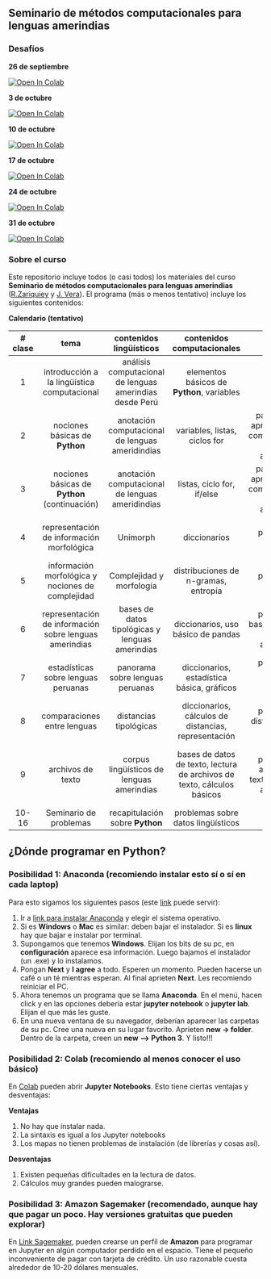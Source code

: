 ## Seminario de métodos computacionales para lenguas amerindias

### Desafíos

**26 de septiembre**

[![Open In Colab](https://colab.research.google.com/assets/colab-badge.svg)](http://colab.research.google.com/github/javiervz/seminario-computacion-lenguas-amerindias/blob/main/códigos/semana-7/1-desafíos.ipynb) 

**3 de octubre**

[![Open In Colab](https://colab.research.google.com/assets/colab-badge.svg)](http://colab.research.google.com/github/javiervz/seminario-computacion-lenguas-amerindias/blob/main/códigos/semana-8/2-desafíos.ipynb) 

**10 de octubre**

[![Open In Colab](https://colab.research.google.com/assets/colab-badge.svg)](http://colab.research.google.com/github/javiervz/seminario-computacion-lenguas-amerindias/blob/main/códigos/semana-9/2-desafíos.ipynb) 

**17 de octubre**

[![Open In Colab](https://colab.research.google.com/assets/colab-badge.svg)](http://colab.research.google.com/github/javiervz/seminario-computacion-lenguas-amerindias/blob/main/códigos/semana-10/2-desafíos.ipynb) 

**24 de octubre**

[![Open In Colab](https://colab.research.google.com/assets/colab-badge.svg)](http://colab.research.google.com/github/javiervz/seminario-computacion-lenguas-amerindias/blob/main/códigos/semana-11/1-bases-de-datos.ipynb) 

**31 de octubre**

[![Open In Colab](https://colab.research.google.com/assets/colab-badge.svg)](http://colab.research.google.com/github/javiervz/seminario-computacion-lenguas-amerindias/blob/main/códigos/semana-12/1-bases-de-datos-2.ipynb) 

### Sobre el curso

Este repositorio incluye todos (o casi todos) los materiales del curso **Seminario de métodos computacionales para lenguas amerindias** ([R.Zariquiey](https://github.com/rzariquiey) y [J. Vera](https://github.com/javiervz)). El programa (más o menos tentativo) incluye los siguientes contenidos:

**Calendario (tentativo)**

| # clase | tema | contenidos lingüísticos | contenidos computacionales | papers | tareas | guías |
| :-: | :-: | :-: | :-: | :-: | :-: | :-: |
| 1 | introducción a la lingüística computacional | análisis computacional de lenguas amerindias desde Perú | elementos básicos de **Python**, variables |  |  |
| 2 | nociones básicas de **Python** | anotación computacional de lenguas ameridindias | variables, listas, ciclos for | papers sobre aproximaciones computacionales a lenguas amerindias |  | guía sobre ciclo for |         
| 3 | nociones básicas de **Python** (continuación) | anotación computacional de lenguas ameridindias | listas, ciclo for, if/else | papers sobre aproximaciones computacionales a lenguas amerindias |   |   |
| 4 | representación de información morfológica | Unimorph | diccionarios | paper sobre Unimorph | tarea 1 | guía sobre manejo de strings, n-gramas |
| 5 | información morfológica y nociones de complejidad | Complejidad y morfología | distribuciones de n-gramas, entropía | paper sobre entropía |  |  |
| 6 | representación de información sobre lenguas amerindias | bases de datos tipológicas y lenguas amerindias | diccionarios, uso básico de pandas | paper sobre bases de datos y lenguas amerindias |  |
| 7 | estadísticas sobre lenguas peruanas | panorama sobre lenguas peruanas | diccionarios, estadística básica, gráficos | paper sobre estado de lenguas peruanas | entrega tarea 1, tarea 2 |
| 8 | comparaciones entre lenguas | distancias tipológicas | diccionarios, cálculos de distancias, representación | paper sobre distancias entre lenguas |  |
| 9 | archivos de texto | corpus lingüísticos de lenguas amerindias | bases de datos de texto, lectura de archivos de texto, cálculos básicos | paper sobre archivos de texto en lenguas amerindias|  | guía sobre nociones de complejidad y lenguas amerindias |
| 10-16 | Seminario de problemas | recapitulación sobre **Python** | problemas sobre datos lingüísticos | | entrega tarea 2 | 


## ¿Dónde programar en **Python**?

### Posibilidad 1: **Anaconda** (recomiendo instalar esto sí o sí en cada laptop)

Para esto sigamos los siguientes pasos (este [link](https://medium.com/saturdays-ai/empezando-a-usar-jupyter-notebook-para-python-parte-1-instalaci%C3%B3n-94e97b4c5f37) puede servir):

1. Ir a [link para instalar Anaconda](https://docs.anaconda.com/anaconda/install/) y elegir el sistema operativo.
2. Si es **Windows** o **Mac** es similar: deben bajar el instalador. Si es **linux** hay que bajar e instalar por terminal.
3. Supongamos que tenemos **Windows**. Elijan los bits de su pc, en **configuración** aparece esa información. Luego bajamos el instalador (un .exe) y lo instalamos.
4. Pongan **Next** y **I agree** a todo. Esperen un momento. Pueden hacerse un café o un té mientras esperan. Al final aprieten **Next**. Les recomiendo reiniciar el PC.
5. Ahora tenemos un programa que se llama **Anaconda**. En el menú, hacen click y en las opciones debería estar **jupyter notebook** o **jupyter lab**. Elijan el que más les guste. 
6. En una nueva ventana de su navegador, deberían aparecer las carpetas de su pc. Cree una nueva en su lugar favorito. Aprieten **new -> folder**. Dentro de la carpeta, creen un **new --> Python 3**. Y listo!!!

### Posibilidad 2: **Colab** (recomiendo al menos conocer el uso básico)

En [Colab](https://colab.research.google.com/) pueden abrir **Jupyter Notebooks**. Esto tiene ciertas ventajas y desventajas:

**Ventajas**

1. No hay que instalar nada. 
2. La sintaxis es igual a los Jupyter notebooks
3. Los mapas no tienen problemas de instalación (de librerías y cosas así). 

**Desventajas**

1. Existen pequeñas dificultades en la lectura de datos.
2. Cálculos muy grandes pueden malograrse.

### Posibilidad 3: Amazon Sagemaker (recomendado, aunque hay que pagar un poco. Hay versiones gratuitas que pueden explorar)

En [Link Sagemaker](https://aws.amazon.com/es/pm/sagemaker/), pueden crearse un perfil de **Amazon** para programar en Jupyter en algún computador perdido en el espacio. Tiene el pequeño inconveniente de pagar con tarjeta de crédito. Un uso razonable cuesta alrededor de 10-20 dólares mensuales. 

